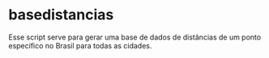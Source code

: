 # basedistancias
Esse script serve para gerar uma base de dados de distâncias de um ponto específico no Brasil para todas as cidades.
